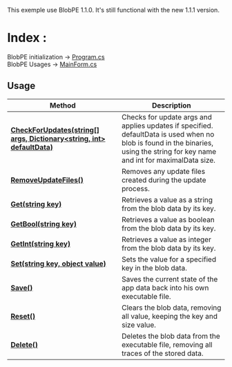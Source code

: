 This exemple use BlobPE 1.1.0.
It's still functional with the new 1.1.1 version.

# Index :
BlobPE initialization -> [Program.cs](https://github.com/Miiraak/BlobPOC/blob/88bdbdb995f66c7204c76438c2abbf7b187f6e64/BlobPOC/Program.cs#L12) <br>
BlobPE Usages -> [MainForm.cs](https://github.com/Miiraak/BlobPOC/blob/88bdbdb995f66c7204c76438c2abbf7b187f6e64/BlobPOC/MainForm.cs)

## Usage
| Method | Description |
|--- | --- |
| [**CheckForUpdates(string[] args, Dictionary<string, int> defaultData)**](https://github.com/Miiraak/BlobPOC/blob/88bdbdb995f66c7204c76438c2abbf7b187f6e64/BlobPOC/Program.cs#L12C13-L12C83) | Checks for update args and applies updates if specified. defaultData is used when no blob is found in the binaries, using the string for key name and int for maximalData size. |
| [**RemoveUpdateFiles()**](https://github.com/Miiraak/BlobPOC/blob/88bdbdb995f66c7204c76438c2abbf7b187f6e64/BlobPOC/MainForm.cs#L14) | Removes any update files created during the update process. |
| [**Get(string key)**](https://github.com/Miiraak/BlobPOC/blob/88bdbdb995f66c7204c76438c2abbf7b187f6e64/BlobPOC/MainForm.cs#L23) | Retrieves a value as a string from the blob data by its key. |
| [**GetBool(string key)**](https://github.com/Miiraak/BlobPOC/blob/88bdbdb995f66c7204c76438c2abbf7b187f6e64/BlobPOC/MainForm.cs#L26) | Retrieves a value as boolean from the blob data by its key. |
| [**GetInt(string key)**](https://github.com/Miiraak/BlobPOC/blob/88bdbdb995f66c7204c76438c2abbf7b187f6e64/BlobPOC/MainForm.cs#L25) | Retrieves a value as integer from the blob data by its key. |
| [**Set(string key, object value)**](https://github.com/Miiraak/BlobPOC/blob/88bdbdb995f66c7204c76438c2abbf7b187f6e64/BlobPOC/MainForm.cs#L44) | Sets the value for a specified key in the blob data. |
| [**Save()**](https://github.com/Miiraak/BlobPOC/blob/88bdbdb995f66c7204c76438c2abbf7b187f6e64/BlobPOC/MainForm.cs#L47) | Saves the current state of the app data back into his own executable file. |
| [**Reset()**](https://github.com/Miiraak/BlobPOC/blob/88bdbdb995f66c7204c76438c2abbf7b187f6e64/BlobPOC/MainForm.cs#L56) | Clears the blob data, removing all value, keeping the key and size value. |
| [**Delete()**](https://github.com/Miiraak/BlobPOC/blob/88bdbdb995f66c7204c76438c2abbf7b187f6e64/BlobPOC/MainForm.cs#L61) | Deletes the blob data from the executable file, removing all traces of the stored data. |
